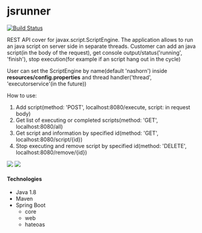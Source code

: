# jsrunner

<div>
<a href="https://travis-ci.org/OlegSokol/jsrunner"><img src="https://travis-ci.org/OlegSokol/jsrunner.svg?branch=master" alt="Build Status" /></a>
</div>


<p>
REST API cover for javax.script.ScriptEngine.
The application allows to run an java script on server side in separate threads.
Customer can add an java script(in the body of the request), get console output/status('running', 'finish'), stop execution(for example if an script hang out in the cycle)

User can set the ScriptEngine by name(default 'nashorn') inside <b>resources/config.properties</b> and thread handler('thread', 'executorservice'(in the future))
</p>

How to use:
1. Add script(method: 'POST', localhost:8080/execute, script: in request body)
2. Get list of executing or completed scripts(method: 'GET', localhost:8080/all)
3. Get script and information by specified id(method: 'GET', localhost:8080/script/{id})
4. Stop executing and remove script by specified id(method: 'DELETE', localhost:8080/remove/{id})

<img src="https://lh6.googleusercontent.com/JTt3MaD93KThd5NNKMe-bYvLej1uf1DFICe1PtNl1IeAo1pIwTZz4WsaFjh-555RGs7BvbbM2yV3PgA=w1366-h672"/>
<img src="https://lh3.googleusercontent.com/exDcVkDuDQ1wYollYtCXDCioK6YA1quco82W-QcRuAfjvn5iZ5_0oLlsT00P4_IDLX8LGvyp3FQyV58=w1366-h672" />

<h4> Technologies</h4>
 <ul>
   <li>Java 1.8</li>
   <li>Maven</li>
   <li>Spring Boot
     <ul>
        <li>core</li>
        <li>web</li>
        <li>hateoas</li>
     </ul>
   </li>
 </ul>
